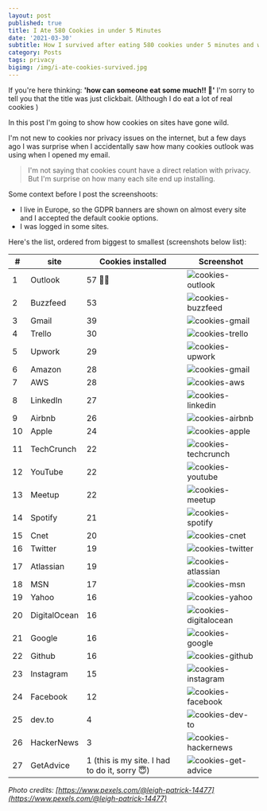 ```yaml
---
layout: post
published: true
title: I Ate 580 Cookies in under 5 Minutes
date: '2021-03-30'
subtitle: How I survived after eating 580 cookies under 5 minutes and what happend next
category: Posts
tags: privacy 
bigimg: /img/i-ate-cookies-survived.jpg
---
```


If you're here thinking: **'how can someone eat some much!! 🤯'** I'm sorry to tell you that the title was just clickbait. (Although I do eat a lot of real cookies )

In this post I'm going to show how cookies on sites have gone wild.

I'm not new to cookies nor privacy issues on the internet, but a few days ago I was surprise when I accidentally saw how many cookies outlook was using when I opened my email.

> I'm not saying that cookies count have a direct relation with privacy. But I'm surprise on how many each site end up installing.

Some context before I post the screenshoots:

- I live in Europe, so the GDPR banners are shown on almost every site and I accepted the default cookie options.
- I was logged in some sites.

Here's the list, ordered from biggest to smallest (screenshots below list):


| # | site | Cookies installed | Screenshot |
|---|---|---|---|
|1|Outlook|57 👑👑|![cookies-outlook](../img/cookies-outlook.png)|
|2|Buzzfeed|53|![cookies-buzzfeed](../img/cookies-buzzfeed.png)|
|3|Gmail|39|![cookies-gmail](../img/cookies-gmail.png)|
|4|Trello|30|![cookies-trello](../img/cookies-trello.png)|
|5|Upwork|29|![cookies-upwork](../img/cookies-upwork.png)|
|6|Amazon|28|![cookies-gmail](../img/cookies-amazon.png)|
|7|AWS|28|![cookies-aws](../img/cookies-aws.png)|
|8|LinkedIn|27|![cookies-linkedin](../img/cookies-linkedin.png)|
|9|Airbnb|26|![cookies-airbnb](../img/cookies-airbnb.png)|
|10|Apple|24|![cookies-apple](../img/cookies-apple.png)|
|11|TechCrunch|22|![cookies-techcrunch](../img/cookies-techcrunch.png)|
|12|YouTube|22|![cookies-youtube](../img/cookies-youtube.png)|
|13|Meetup|22|![cookies-meetup](../img/cookies-meetup.png)|
|14|Spotify|21|![cookies-spotify](../img/cookies-spotify.png)|
|15|Cnet|20|![cookies-cnet](../img/cookies-cnet.png)|
|16|Twitter|19|![cookies-twitter](../img/cookies-twitter.png)|
|17|Atlassian|19|![cookies-atlassian](../img/cookies-atlassian.png)|
|18|MSN|17|![cookies-msn](../img/cookies-msn.png)|
|19|Yahoo|16|![cookies-yahoo](../img/cookies-yahoo.png)|
|20|DigitalOcean|16|![cookies-digitalocean](../img/cookies-digitalocean.png)|
|21|Google|16|![cookies-google](../img/cookies-google.png)|
|22|Github|16|![cookies-github](../img/cookies-github.png)|
|23|Instagram|15|![cookies-instagram](../img/cookies-instagram.png)|
|24|Facebook|12|![cookies-facebook](../img/cookies-facebook.png)|
|25|dev.to|4|![cookies-dev-to](../img/cookies-dev-to.png)|
|26|HackerNews|3|![cookies-hackernews](../img/cookies-hackernews.png)|
|27|GetAdvice|1 (this is my site. I had to do it, sorry 😇)|![cookies-get-advice](../img/cookies-get-advice.png)|


*Photo credits: [https://www.pexels.com/@leigh-patrick-14477](https://www.pexels.com/@leigh-patrick-14477)*
